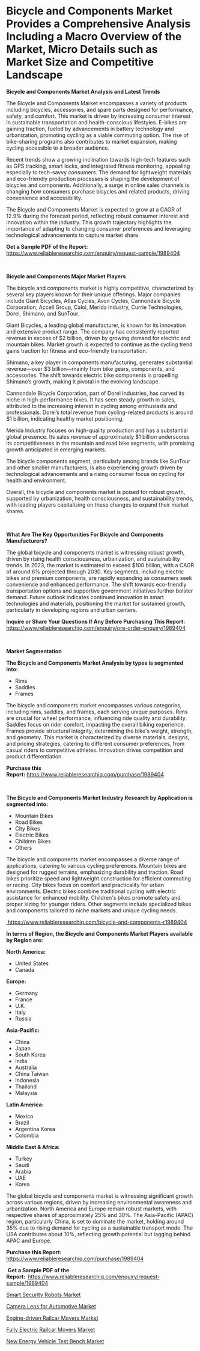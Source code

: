 <p><h1>Bicycle and Components Market Provides a Comprehensive Analysis Including a Macro Overview of the Market, Micro Details such as Market Size and Competitive Landscape</h1></p><p><strong>Bicycle and Components Market Analysis and Latest Trends</strong></p>
<p><p>The Bicycle and Components Market encompasses a variety of products including bicycles, accessories, and spare parts designed for performance, safety, and comfort. This market is driven by increasing consumer interest in sustainable transportation and health-conscious lifestyles. E-bikes are gaining traction, fueled by advancements in battery technology and urbanization, promoting cycling as a viable commuting option. The rise of bike-sharing programs also contributes to market expansion, making cycling accessible to a broader audience. </p><p>Recent trends show a growing inclination towards high-tech features such as GPS tracking, smart locks, and integrated fitness monitoring, appealing especially to tech-savvy consumers. The demand for lightweight materials and eco-friendly production processes is shaping the development of bicycles and components. Additionally, a surge in online sales channels is changing how consumers purchase bicycles and related products, driving convenience and accessibility. </p><p>The Bicycle and Components Market is expected to grow at a CAGR of 12.9% during the forecast period, reflecting robust consumer interest and innovation within the industry. This growth trajectory highlights the importance of adapting to changing consumer preferences and leveraging technological advancements to capture market share.</p></p>
<p><strong>Get a Sample PDF of the Report:&nbsp;</strong> <a href="https://www.reliableresearchiq.com/enquiry/request-sample/1989404?utm_campaign=1129&utm_medium=2&utm_source=Github&utm_content=ia&utm_term=31032025&utm_id=bicycle-and-components">https://www.reliableresearchiq.com/enquiry/request-sample/1989404</a></p>
<p>&nbsp;</p>
<p><strong>Bicycle and Components Major Market Players</strong></p>
<p><p>The bicycle and components market is highly competitive, characterized by several key players known for their unique offerings. Major companies include Giant Bicycles, Atlas Cycles, Avon Cycles, Cannondale Bicycle Corporation, Accell Group, Caloi, Merida Industry, Currie Technologies, Dorel, Shimano, and SunTour.</p><p>Giant Bicycles, a leading global manufacturer, is known for its innovation and extensive product range. The company has consistently reported revenue in excess of $2 billion, driven by growing demand for electric and mountain bikes. Market growth is expected to continue as the cycling trend gains traction for fitness and eco-friendly transportation.</p><p>Shimano, a key player in components manufacturing, generates substantial revenue—over $3 billion—mainly from bike gears, components, and accessories. The shift towards electric bike components is propelling Shimano’s growth, making it pivotal in the evolving landscape.</p><p>Cannondale Bicycle Corporation, part of Dorel Industries, has carved its niche in high-performance bikes. It has seen steady growth in sales, attributed to the increasing interest in cycling among enthusiasts and professionals. Dorel’s total revenue from cycling-related products is around $1 billion, indicating healthy market positioning.</p><p>Merida Industry focuses on high-quality production and has a substantial global presence. Its sales revenue of approximately $1 billion underscores its competitiveness in the mountain and road bike segments, with promising growth anticipated in emerging markets.</p><p>The bicycle components segment, particularly among brands like SunTour and other smaller manufacturers, is also experiencing growth driven by technological advancements and a rising consumer focus on cycling for health and environment.</p><p>Overall, the bicycle and components market is poised for robust growth, supported by urbanization, health consciousness, and sustainability trends, with leading players capitalizing on these changes to expand their market shares.</p></p>
<p>&nbsp;</p>
<p><strong>What Are The Key Opportunities For Bicycle and Components Manufacturers?</strong></p>
<p><p>The global bicycle and components market is witnessing robust growth, driven by rising health consciousness, urbanization, and sustainability trends. In 2023, the market is estimated to exceed $100 billion, with a CAGR of around 6% projected through 2030. Key segments, including electric bikes and premium components, are rapidly expanding as consumers seek convenience and enhanced performance. The shift towards eco-friendly transportation options and supportive government initiatives further bolster demand. Future outlook indicates continued innovation in smart technologies and materials, positioning the market for sustained growth, particularly in developing regions and urban centers.</p></p>
<p><strong>Inquire or Share Your Questions If Any Before Purchasing This Report:</strong> <a href="https://www.reliableresearchiq.com/enquiry/pre-order-enquiry/1989404?utm_campaign=1129&utm_medium=2&utm_source=Github&utm_content=ia&utm_term=31032025&utm_id=bicycle-and-components">https://www.reliableresearchiq.com/enquiry/pre-order-enquiry/1989404</a></p>
<p>&nbsp;</p>
<p><strong>Market Segmentation</strong></p>
<p><strong>The Bicycle and Components Market Analysis by types is segmented into:</strong></p>
<p><ul><li>Rims</li><li>Saddles</li><li>Frames</li></ul></p>
<p><p>The bicycle and components market encompasses various categories, including rims, saddles, and frames, each serving unique purposes. Rims are crucial for wheel performance, influencing ride quality and durability. Saddles focus on rider comfort, impacting the overall biking experience. Frames provide structural integrity, determining the bike's weight, strength, and geometry. This market is characterized by diverse materials, designs, and pricing strategies, catering to different consumer preferences, from casual riders to competitive athletes. Innovation drives competition and product differentiation.</p></p>
<p><strong>Purchase this Report:&nbsp;</strong><a href="https://www.reliableresearchiq.com/purchase/1989404?utm_campaign=1129&utm_medium=2&utm_source=Github&utm_content=ia&utm_term=31032025&utm_id=bicycle-and-components">https://www.reliableresearchiq.com/purchase/1989404</a></p>
<p>&nbsp;</p>
<p><strong>The Bicycle and Components Market Industry Research by Application is segmented into:</strong></p>
<p><ul><li>Mountain Bikes</li><li>Road Bikes</li><li>City Bikes</li><li>Electric Bikes</li><li>Children Bikes</li><li>Others</li></ul></p>
<p><p>The bicycle and components market encompasses a diverse range of applications, catering to various cycling preferences. Mountain bikes are designed for rugged terrains, emphasizing durability and traction. Road bikes prioritize speed and lightweight construction for efficient commuting or racing. City bikes focus on comfort and practicality for urban environments. Electric bikes combine traditional cycling with electric assistance for enhanced mobility. Children's bikes promote safety and proper sizing for younger riders. Other segments include specialized bikes and components tailored to niche markets and unique cycling needs.</p></p>
<p><a href="https://www.reliableresearchiq.com/bicycle-and-components-r1989404?utm_campaign=1129&utm_medium=2&utm_source=Github&utm_content=ia&utm_term=31032025&utm_id=bicycle-and-components">&nbsp;https://www.reliableresearchiq.com/bicycle-and-components-r1989404</a></p>
<p><strong>In terms of Region, the Bicycle and Components Market Players available by Region are:</strong></p>
<p>
    <p> <strong> North America: </strong>
        <ul>
            <li>United States</li>
            <li>Canada</li>
        </ul>
        </p> 
    <p> <strong> Europe: </strong>
        <ul>
            <li>Germany</li>
            <li>France</li>
            <li>U.K.</li>
            <li>Italy</li>
            <li>Russia</li>
        </ul>
        </p> 
    <p> <strong> Asia-Pacific: </strong>
        <ul>
            <li>China</li>
            <li>Japan</li>
            <li>South Korea</li>
            <li>India</li>
            <li>Australia</li>
            <li>China Taiwan</li>
            <li>Indonesia</li>
            <li>Thailand</li>
            <li>Malaysia</li>
        </ul>
        </p> 
    <p> <strong> Latin America: </strong>
        <ul>
            <li>Mexico</li>
            <li>Brazil</li>
            <li>Argentina Korea</li>
            <li>Colombia</li>
        </ul>
        </p> 
    <p> <strong> Middle East & Africa: </strong>
        <ul>
            <li>Turkey</li>
            <li>Saudi</li>
            <li>Arabia</li>
            <li>UAE</li>
            <li>Korea</li>
        </ul>
    </p>
    </p>
<p><p>The global bicycle and components market is witnessing significant growth across various regions, driven by increasing environmental awareness and urbanization. North America and Europe remain robust markets, with respective shares of approximately 25% and 30%. The Asia-Pacific (APAC) region, particularly China, is set to dominate the market, holding around 35% due to rising demand for cycling as a sustainable transport mode. The USA contributes about 10%, reflecting growth potential but lagging behind APAC and Europe.</p></p>
<p><strong>Purchase this Report: </strong><a href="https://www.reliableresearchiq.com/purchase/1989404?utm_campaign=1129&utm_medium=2&utm_source=Github&utm_content=ia&utm_term=31032025&utm_id=bicycle-and-components">https://www.reliableresearchiq.com/purchase/1989404</a></p>
<p>&nbsp;<strong>Get a Sample PDF of the Report:&nbsp;&nbsp;</strong><a href="https://www.reliableresearchiq.com/enquiry/request-sample/1989404?utm_campaign=1129&utm_medium=2&utm_source=Github&utm_content=ia&utm_term=31032025&utm_id=bicycle-and-components">https://www.reliableresearchiq.com/enquiry/request-sample/1989404</a></p>
<p><strong></strong></p>
<p><p><a href="https://github.com/messonmengen75/Market-Research-Report-List-1/blob/main/smart-security-robots-market.md?utm_campaign=1129&utm_medium=2&utm_source=Github&utm_content=ia&utm_term=31032025&utm_id=bicycle-and-components">Smart Security Robots Market</a></p><p><a href="https://github.com/skoppmerlib9/Market-Research-Report-List-1/blob/main/camera-lens-for-automotive-market.md?utm_campaign=1129&utm_medium=2&utm_source=Github&utm_content=ia&utm_term=31032025&utm_id=bicycle-and-components">Camera Lens for Automotive Market</a></p><p><a href="https://github.com/saimntamiki/Market-Research-Report-List-1/blob/main/engine-driven-railcar-movers-market.md?utm_campaign=1129&utm_medium=2&utm_source=Github&utm_content=ia&utm_term=31032025&utm_id=bicycle-and-components">Engine-driven Railcar Movers Market</a></p><p><a href="https://github.com/bocksovers0r/Market-Research-Report-List-1/blob/main/fully-electric-railcar-movers-market.md?utm_campaign=1129&utm_medium=2&utm_source=Github&utm_content=ia&utm_term=31032025&utm_id=bicycle-and-components">Fully Electric Railcar Movers Market</a></p><p><a href="https://github.com/zymerivarrik6/Market-Research-Report-List-1/blob/main/new-energy-vehicle-test-bench-market.md?utm_campaign=1129&utm_medium=2&utm_source=Github&utm_content=ia&utm_term=31032025&utm_id=bicycle-and-components">New Energy Vehicle Test Bench Market</a></p></p>